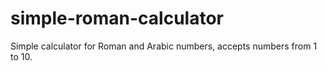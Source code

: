 # simple-roman-calculator
Simple calculator for Roman and Arabic numbers, accepts numbers from 1 to 10.
